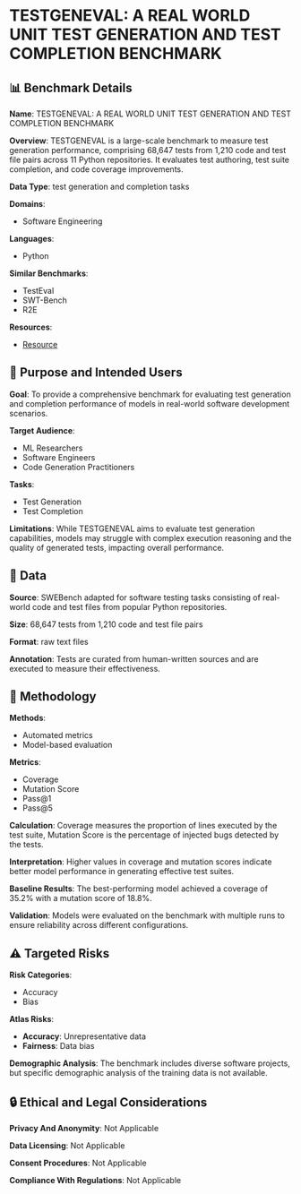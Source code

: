 # TESTGENEVAL: A REAL WORLD UNIT TEST GENERATION AND TEST COMPLETION BENCHMARK

## 📊 Benchmark Details

**Name**: TESTGENEVAL: A REAL WORLD UNIT TEST GENERATION AND TEST COMPLETION BENCHMARK

**Overview**: TESTGENEVAL is a large-scale benchmark to measure test generation performance, comprising 68,647 tests from 1,210 code and test file pairs across 11 Python repositories. It evaluates test authoring, test suite completion, and code coverage improvements.

**Data Type**: test generation and completion tasks

**Domains**:
- Software Engineering

**Languages**:
- Python

**Similar Benchmarks**:
- TestEval
- SWT-Bench
- R2E

**Resources**:
- [Resource](https://figshare.com/s/51171ae97cd21d233d4f)

## 🎯 Purpose and Intended Users

**Goal**: To provide a comprehensive benchmark for evaluating test generation and completion performance of models in real-world software development scenarios.

**Target Audience**:
- ML Researchers
- Software Engineers
- Code Generation Practitioners

**Tasks**:
- Test Generation
- Test Completion

**Limitations**: While TESTGENEVAL aims to evaluate test generation capabilities, models may struggle with complex execution reasoning and the quality of generated tests, impacting overall performance.

## 💾 Data

**Source**: SWEBench adapted for software testing tasks consisting of real-world code and test files from popular Python repositories.

**Size**: 68,647 tests from 1,210 code and test file pairs

**Format**: raw text files

**Annotation**: Tests are curated from human-written sources and are executed to measure their effectiveness.

## 🔬 Methodology

**Methods**:
- Automated metrics
- Model-based evaluation

**Metrics**:
- Coverage
- Mutation Score
- Pass@1
- Pass@5

**Calculation**: Coverage measures the proportion of lines executed by the test suite, Mutation Score is the percentage of injected bugs detected by the tests.

**Interpretation**: Higher values in coverage and mutation scores indicate better model performance in generating effective test suites.

**Baseline Results**: The best-performing model achieved a coverage of 35.2% with a mutation score of 18.8%.

**Validation**: Models were evaluated on the benchmark with multiple runs to ensure reliability across different configurations.

## ⚠️ Targeted Risks

**Risk Categories**:
- Accuracy
- Bias

**Atlas Risks**:
- **Accuracy**: Unrepresentative data
- **Fairness**: Data bias

**Demographic Analysis**: The benchmark includes diverse software projects, but specific demographic analysis of the training data is not available.

## 🔒 Ethical and Legal Considerations

**Privacy And Anonymity**: Not Applicable

**Data Licensing**: Not Applicable

**Consent Procedures**: Not Applicable

**Compliance With Regulations**: Not Applicable
